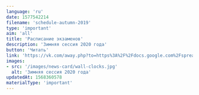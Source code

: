 ```yaml
---
language: 'ru'
date: 1577542214
filename: 'schedule-autumn-2019'
type: 'important'
aim: 'all'
title: 'Расписание экзаменов'
description: 'Зимняя сессия 2020 года'
button: 'Читать'
link: 'https://vk.com/away.php?to=https%3A%2F%2Fdocs.google.com%2Fspreadsheets%2Fd%2F1XcY9uyjseJHvoXXuwuJPvKGVDGu0g-bVQkF6Ukr-blw%2Fedit%23gid%3D0&cc_key='
images:
- src: '/images/news-card/wall-clocks.jpg'
  alt: 'Зимняя сессия 2020 года'
updatedAt: 1568360578
materialType: 'important'
---
```

